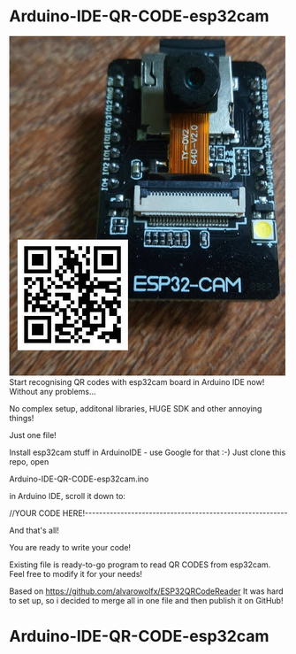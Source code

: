 # Arduino-IDE-QR-CODE-esp32cam
![esp32cam](ESP32Cam.jpg)
Start recognising QR codes with esp32cam board in Arduino IDE now! Without any problems...

No complex setup, additonal libraries, HUGE SDK and other annoying things!

Just one file!

Install esp32cam stuff in ArduinoIDE - use Google for that :-)
Just clone this repo, open 

Arduino-IDE-QR-CODE-esp32cam.ino

in Arduino IDE, scroll it down to:

//YOUR CODE HERE!---------------------------------------------------------


And that's all!

You are ready to write your code!


Existing file is ready-to-go program to read QR CODES from esp32cam.
Feel free to modify it for your needs!



Based on https://github.com/alvarowolfx/ESP32QRCodeReader
It was hard to set up, so i decided to merge all in one file
and then publish it on GitHub!


# Arduino-IDE-QR-CODE-esp32cam
